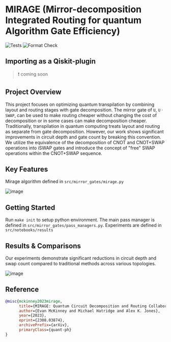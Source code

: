 # MIRAGE (Mirror-decomposition Integrated Routing for quantum Algorithm Gate Efficiency)
![Tests](https://github.com/Pitt-JonesLab/mirror-gates/actions/workflows/tests.yml/badge.svg?branch=main)
![Format Check](https://github.com/Pitt-JonesLab/mirror-gates/actions/workflows/format-check.yml/badge.svg?branch=main)

## Importing as a Qiskit-plugin
>❗ coming soon

## Project Overview

This project focuses on optimizing quantum transpilation by combining layout and routing stages with gate decomposition. The mirror gate of $\texttt{U}$, $\texttt{U} \cdot \texttt{SWAP}$, can be used to make routing cheaper without changing the cost of decomposition or in some cases can make decomposition cheaper. Traditionally, transpilation in quantum computing treats layout and routing as separate from gate decomposition. However, our work shows significant improvements in circuit depth and gate count by breaking this convention. We utilize the equivalence of the decomposition of CNOT and CNOT+SWAP operations into iSWAP gates and introduce the concept of "free" SWAP operations within the CNOT+SWAP sequence.

## Key Features

Mirage algorithm defined in `src/mirror_gates/mirage.py`

![image](https://github.com/Pitt-JonesLab/mirror-gates/assets/47376937/08408089-561a-4799-9904-a2637d829edd)

## Getting Started

Run `make init` to setup python environment. The main pass manager is defined in `src/mirror_gates/pass_managers.py`. Experiments are defined in `src/notebooks/results`

## Results & Comparisons

Our experiments demonstrate significant reductions in circuit depth and swap count compared to traditional methods across various topologies.

![image](https://github.com/Pitt-JonesLab/mirror-gates/assets/47376937/81653cab-24c1-4170-ac5a-438c94d2bab3)

## Reference

```bibtex
@misc{mckinney2023mirage,
      title={MIRAGE: Quantum Circuit Decomposition and Routing Collaborative Design using Mirror Gates},
      author={Evan McKinney and Michael Hatridge and Alex K. Jones},
      year={2023},
      eprint={2308.03874},
      archivePrefix={arXiv},
      primaryClass={quant-ph}
}
```
